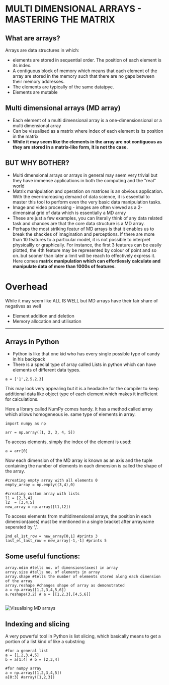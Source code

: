 # MULTI DIMENSIONAL ARRAYS - MASTERING THE MATRIX

## What are arrays?

Arrays are data structures in which:
 * elements are stored in sequential order. The position of each element is its index.
 * A contiguous block of memory which means that each element of the array are stored in the memory such that there are no gaps between their memory addresses.
 * The elements are typically of the same datatpye. 
 * Elements are mutable 

 ## Multi dimensional arrays (MD array)

 * Each element of a multi dimensional array is a one-dimensionsional or a multi dimensional array
 * Can be visualised as a matrix where index of each element is its position in the matrix
 * **While it may seem like the elements in the array are not contiguous as they are stored in a matrix-like form, it is not the case.**

## BUT WHY BOTHER?

* Multi dmensional arrays or arrays in general may seem very trivial but they have immense applications in both the computing and the "real" world
* Matrix manipulation and operation on matrices is an obvious application. With the ever-increasing demand of data science, it is essential to master this tool to perform even the very basic data manipulation tasks.
* Image and video processing - images are often viewed as a 2-dimensinal grid of data which is essentially a MD array
* These are just a few examples, you can literally think of any data related task and chances are that the core data structure is a MD array. 
* Perhaps the most striking featur of MD arrays is that it enables us to break the shackles of imagination and perceptions. If there are more than 10 features to a particular model, it is not possible to interpret physicallly or graphically. For instance, the first 3 features can be easily plotted, the 4th feature may be represented by colour of point and so on..but sooner than later a limit will be reach to effectively express it. Here comes **matrix manipulation which can effortlessly calculate and manipulate data of more than 1000s of features**.

# Overhead

While it may seem like ALL IS WELL but MD arrays have their fair share of negatives as well
* Element addition and deletion
* Memory allocation and utilisation

---

## Arrays in Python

* Python is like that one kid who has every single possible type of candy in his backpack
* There is a special type of array called Lists in python which can have elements of different data types.

`a = ['1',2,5.2,3]`

This may look very appealing but it is a headache for the compiler to keep additional data like object type of each element which makes it inefficient for calculations.

Here a library called NumPy comes handy. It has a method called array which allows homogeneous ie. same type of elements in array.

```
import numpy as np

arr = np.array([1, 2, 3, 4, 5])
```

To access elements, simply the index of the element is used:

```
a = arr[0]
```

Now each dimension of the MD array is known as an axis and the tuple containing the number of elements in each dimension is called the shape of the array.

```
#creating empty array with all elements 0
empty_array = np.empty((3,4),0)

#creating custom array with lists
l1 = [2,3,4]
l2  = [3,4,5]
new_array = np.array([l1,l2])
```

To access elements from multidimensional arrays, the position in each dimension(axes) must be mentioned in a single bracket after arrayname seperated by ','.

```
2nd_el_1st_row = new_array[0,1] #prints 3
last_el_last_row = new_array[-1,-1] #prints 5
```

## Some useful functions:

```
array.ndim #tells no. of dimensions(axes) in array
array.size #tells no. of elements in array
array.shape #tells the number of elements stored along each dimension of the array
array.reshape #changes shape of array as demonstrated
a = np.array([1,2,3,4,5,6])
a.reshape(3,2) # a = [[1,2,3],[4,5,6]]
 
```
![Visualising MD arrays](https://miro.medium.com/v2/resize:fit:828/format:webp/1*sxnhgeSptW8Jfol8XUyP-Q.png)

## Indexing and slicing

A very powerful tool in Python is list slicing, which basically means to get a portion of a list kind of like a substring

```
#for a general list
a = [1,2,3,4,5]
b = a[1:4] # b = [2,3,4]

#for numpy array
a = np.array([1,2,3,4,5])
a[0:3] #array([1,2,3])
```



